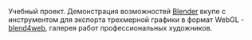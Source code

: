 Учебный проект. Демонстрация возможностей [Blender](https://www.blender.org/) вкупе с инструментом для экспорта трехмерной графики в формат WebGL -
[blend4web](https://www.blend4web.com/), галерея работ профессиональных художников.
